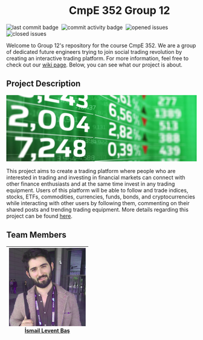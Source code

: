  # &nbsp;&nbsp;&nbsp;&nbsp;&nbsp;&nbsp;&nbsp;&nbsp;&nbsp;&nbsp;&nbsp;&nbsp;&nbsp;&nbsp;&nbsp;&nbsp;&nbsp;&nbsp;&nbsp;&nbsp;&nbsp;&nbsp;&nbsp;&nbsp; CmpE 352 Group 12

![last commit badge](https://img.shields.io/github/last-commit/bounswe/bounswe2019group12.svg?style=for-the-badge)&nbsp;
![commit activity badge](https://img.shields.io/github/commit-activity/m/bounswe/bounswe2019group12.svg?color=green&style=for-the-badge)&nbsp;
![opened issues](https://img.shields.io/github/issues-raw/bounswe/bounswe2019group12.svg?color=yellowgreen&style=for-the-badge)&nbsp;
![closed issues](https://img.shields.io/github/issues-closed-raw/bounswe/bounswe2019group12.svg?color=yellow&style=for-the-badge)

 Welcome to Group 12's repository for the course CmpE 352. We are a group of dedicated future engineers trying to join social trading revolution by creating an interactive trading platform. For more information, feel free to check out our [wiki page](https://github.com/bounswe/bounswe2019group12/wiki). Below, you can see what our project is about.

## Project Description 

![stock market image](https://github.com/bounswe/bounswe2019group12/blob/master/resources/images/stock_market_image.png)


This project aims to create a trading platform where people who are interested in trading and investing in financial markets can connect with other finance enthusiasts and at the same time invest in any trading equipment. Users of this platform will be able to follow and trade indices, stocks, ETFs, commodities, currencies, funds, bonds, and cryptocurrencies while interacting with other users by following them, commenting on their shared posts and trending trading equipment. More details regarding this project can be found [here](https://github.com/bounswe/bounswe2019group12/blob/master/resources/CMPE352_Spring20182019_TradersPlatform.pdf).

## Team Members

![](https://github.com/bounswe/bounswe2019group12/blob/master/resources/images/ismail_levent_bas.png) <br /> [İsmail Levent Baş](https://github.com/bounswe/bounswe2019group12/wiki/%C4%B0smail-Levent-Ba%C5%9F) | 
------ | 

